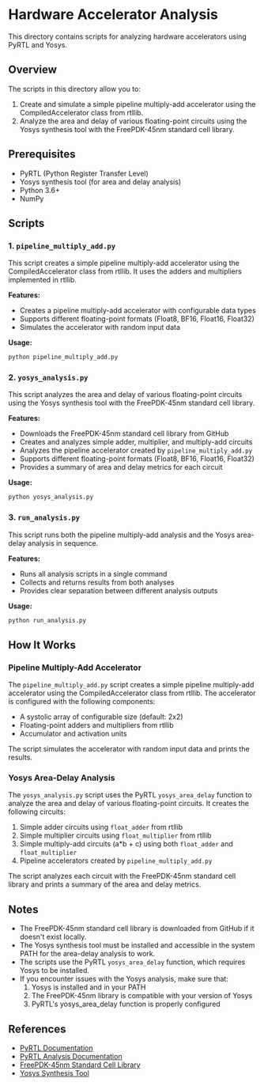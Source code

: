 # Hardware Accelerator Analysis

This directory contains scripts for analyzing hardware accelerators using PyRTL and Yosys.

## Overview

The scripts in this directory allow you to:

1. Create and simulate a simple pipeline multiply-add accelerator using the CompiledAccelerator class from rtllib.
2. Analyze the area and delay of various floating-point circuits using the Yosys synthesis tool with the FreePDK-45nm standard cell library.

## Prerequisites

- PyRTL (Python Register Transfer Level)
- Yosys synthesis tool (for area and delay analysis)
- Python 3.6+
- NumPy

## Scripts

### 1. `pipeline_multiply_add.py`

This script creates a simple pipeline multiply-add accelerator using the CompiledAccelerator class from rtllib. It uses the adders and multipliers implemented in rtllib.

**Features:**

- Creates a pipeline multiply-add accelerator with configurable data types
- Supports different floating-point formats (Float8, BF16, Float16, Float32)
- Simulates the accelerator with random input data

**Usage:**

```python
python pipeline_multiply_add.py
```

### 2. `yosys_analysis.py`

This script analyzes the area and delay of various floating-point circuits using the Yosys synthesis tool with the FreePDK-45nm standard cell library.

**Features:**

- Downloads the FreePDK-45nm standard cell library from GitHub
- Creates and analyzes simple adder, multiplier, and multiply-add circuits
- Analyzes the pipeline accelerator created by `pipeline_multiply_add.py`
- Supports different floating-point formats (Float8, BF16, Float16, Float32)
- Provides a summary of area and delay metrics for each circuit

**Usage:**

```python
python yosys_analysis.py
```

### 3. `run_analysis.py`

This script runs both the pipeline multiply-add analysis and the Yosys area-delay analysis in sequence.

**Features:**

- Runs all analysis scripts in a single command
- Collects and returns results from both analyses
- Provides clear separation between different analysis outputs

**Usage:**

```python
python run_analysis.py
```

## How It Works

### Pipeline Multiply-Add Accelerator

The `pipeline_multiply_add.py` script creates a simple pipeline multiply-add accelerator using the CompiledAccelerator class from rtllib. The accelerator is configured with the following components:

- A systolic array of configurable size (default: 2x2)
- Floating-point adders and multipliers from rtllib
- Accumulator and activation units

The script simulates the accelerator with random input data and prints the results.

### Yosys Area-Delay Analysis

The `yosys_analysis.py` script uses the PyRTL `yosys_area_delay` function to analyze the area and delay of various floating-point circuits. It creates the following circuits:

1. Simple adder circuits using `float_adder` from rtllib
2. Simple multiplier circuits using `float_multiplier` from rtllib
3. Simple multiply-add circuits (a\*b + c) using both `float_adder` and `float_multiplier`
4. Pipeline accelerators created by `pipeline_multiply_add.py`

The script analyzes each circuit with the FreePDK-45nm standard cell library and prints a summary of the area and delay metrics.

## Notes

- The FreePDK-45nm standard cell library is downloaded from GitHub if it doesn't exist locally.
- The Yosys synthesis tool must be installed and accessible in the system PATH for the area-delay analysis to work.
- The scripts use the PyRTL `yosys_area_delay` function, which requires Yosys to be installed.
- If you encounter issues with the Yosys analysis, make sure that:
  1. Yosys is installed and in your PATH
  2. The FreePDK-45nm library is compatible with your version of Yosys
  3. PyRTL's yosys_area_delay function is properly configured

## References

- [PyRTL Documentation](https://pyrtl.readthedocs.io/en/latest/)
- [PyRTL Analysis Documentation](https://pyrtl.readthedocs.io/en/latest/analysis.html)
- [FreePDK-45nm Standard Cell Library](https://github.com/mflowgen/freepdk-45nm/blob/master/stdcells-bc.lib)
- [Yosys Synthesis Tool](http://www.clifford.at/yosys/)
